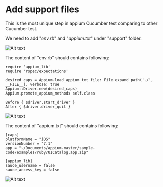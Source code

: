 # Add support files

This is the most unique step in appium Cucumber test comparing to other Cucumber test.

We need to add "*env.rb*" and "*appium.txt*" under "support" folder.

![Alt text](https://raw.githubusercontent.com/hy1984427/appium/master/images/ios_cucumber_folder_structure_support.png "support")

The content of "env.rb" should contains following:

<pre><code>require 'appium_lib'
require 'rspec/expectations'

desired_caps = Appium.load_appium_txt file: File.expand_path('./', __FILE__), verbose: true
Appium::Driver.new(desired_caps)
Appium.promote_appium_methods self.class

Before { $driver.start_driver }
After { $driver.driver_quit }
</pre></code>

![Alt text](https://raw.githubusercontent.com/hy1984427/appium/master/images/ios_cucumber_env.png "env.rb")

The content of "appium.txt" should contains following:

<pre><code>[caps]
platformName = "iOS"
versionNumber = "7.1"
app = "~/Documents/appium-master/sample-code/examples/ruby/UICatalog.app.zip"

[appium_lib]
sauce_username = false
sauce_access_key = false
</pre></code>

![Alt text](https://raw.githubusercontent.com/hy1984427/appium/master/images/ios_cucumber_appium_text.png "appium.txt")
